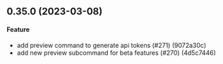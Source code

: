 ## 0.35.0 (2023-03-08)

#### Feature

* add preview command to generate api tokens (#271) (9072a30c)
* add new preview subcommand for beta features (#270) (4d5c7446)

